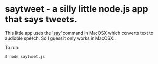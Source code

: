 saytweet - a silly little node.js app that says tweets.
=======================================================

This little app uses the '[say](http://developer.apple.com/library/mac/#documentation/Darwin/Reference/ManPages/man1/say.1.html)' command in MacOSX which converts text to audioble speech. So I guess it only works in MacOSX..

To run:

	$ node saytweet.js
